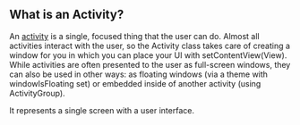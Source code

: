 ## What is an Activity?

An [activity](https://developer.android.com/reference/android/app/Activity.html) is a single, focused thing that the user can do. Almost all activities interact with the user, so the Activity class takes care of creating a window for you in which you can place your UI with setContentView(View). While activities are often presented to the user as full-screen windows, they can also be used in other ways: as floating windows (via a theme with windowIsFloating set) or embedded inside of another activity (using ActivityGroup).

It represents a single screen with a user interface.
